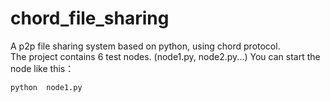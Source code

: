 # chord_file_sharing
A p2p file sharing system based on python, using chord protocol.</br>
The project contains 6 test nodes. (node1.py, node2.py...)
You can start the node like this：
```
python  node1.py
```
